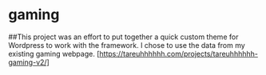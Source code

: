 # gaming

##This project was an effort to put together a quick custom theme for Wordpress to work with the framework. I chose to use the data from my existing gaming webpage. [https://tareuhhhhhh.com/projects/tareuhhhhhh-gaming-v2/]
